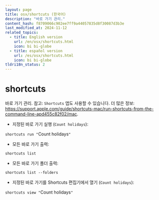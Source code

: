 ```yaml
---
layout: page
title: osx/shortcuts (한국어)
description: "바로 가기 관리."
content_hash: f8709066c902ee7ff9a44057835d8f30087d3b3e
last_modified_at: 2024-11-12
related_topics:
  - title: English version
    url: /en/osx/shortcuts.html
    icon: bi bi-globe
  - title: español version
    url: /es/osx/shortcuts.html
    icon: bi bi-globe
tldri18n_status: 2
---
```

# shortcuts

바로 가기 관리.
참고: `Shortcuts` 앱도 사용할 수 있습니다.
더 많은 정보: <https://support.apple.com/guide/shortcuts-mac/run-shortcuts-from-the-command-line-apd455c82f02/mac>.

- 지정된 바로 가기 실행 (`Count holidays`):

`shortcuts run "`<span class="tldr-var badge badge-pill bg-dark-lm bg-white-dm text-white-lm text-dark-dm font-weight-bold">Count holidays</span>`"`

- 모든 바로 가기 출력:

`shortcuts list`

- 모든 바로 가기 폴더 출력:

`shortcuts list --folders`

- 지정된 바로 가기를 Shortcuts 편집기에서 열기 (`Count holidays`):

`shortcuts view "`<span class="tldr-var badge badge-pill bg-dark-lm bg-white-dm text-white-lm text-dark-dm font-weight-bold">Count holidays</span>`"`
